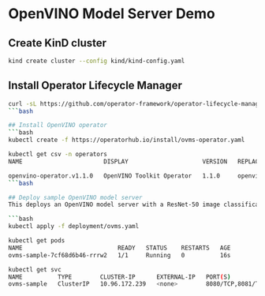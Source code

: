 # OpenVINO Model Server Demo


## Create KinD cluster
```bash
kind create cluster --config kind/kind-config.yaml
```

## Install Operator Lifecycle Manager
```bash
curl -sL https://github.com/operator-framework/operator-lifecycle-manager/releases/download/v0.25.0/install.sh | bash -s v0.25.0
```bash

## Install OpenVINO operator
```bash
kubectl create -f https://operatorhub.io/install/ovms-operator.yaml

kubectl get csv -n operators 
NAME                       DISPLAY                     VERSION   REPLACES                   PHASE 

openvino-operator.v1.1.0   OpenVINO Toolkit Operator   1.1.0     openvino-operator.v1.0.0   Succeeded 
```bash

## Deploy sample OpenVINO model server
This deploys an OpenVINO model server with a ResNet-50 image classification model.

```bash
kubectl apply -f deployment/ovms.yaml
```

```bash
kubectl get pods
NAME                           READY   STATUS    RESTARTS   AGE
ovms-sample-7cf68d6b46-rrrw2   1/1     Running   0          16s
```

```bash
kubectl get svc
NAME          TYPE        CLUSTER-IP      EXTERNAL-IP   PORT(S)             AGE
ovms-sample   ClusterIP   10.96.172.239   <none>        8080/TCP,8081/TCP   53s
```
